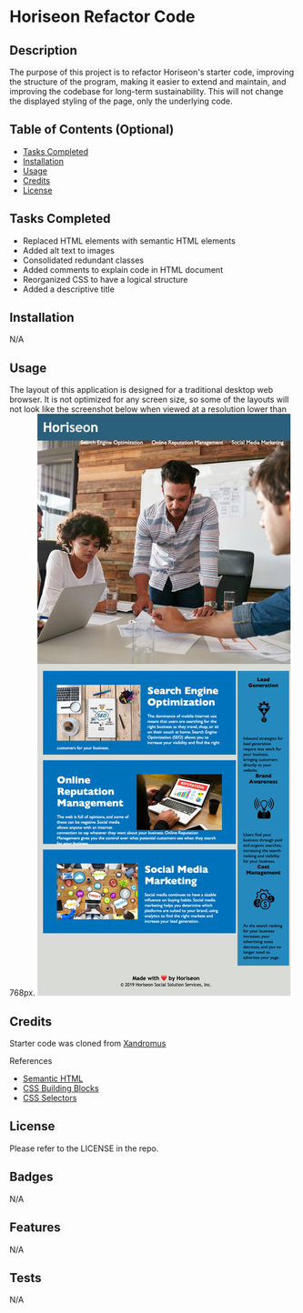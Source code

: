 # Horiseon Refactor Code

## Description

The purpose of this project is to refactor Horiseon's starter code, improving the structure of the program, making it easier to extend and maintain, and improving the codebase for long-term sustainability. This will not change the displayed styling of the page, only the underlying code.

## Table of Contents (Optional)

- [Tasks Completed](#TasksCompleted)
- [Installation](#installation)
- [Usage](#usage)
- [Credits](#credits)
- [License](#license)

## Tasks Completed

* Replaced HTML elements with semantic HTML elements
* Added alt text to images
* Consolidated redundant classes
* Added comments to explain code in HTML document
* Reorganized CSS to have a logical structure
* Added a descriptive title

## Installation

N/A

## Usage

The layout of this application is designed for a traditional desktop web browser. It is not optimized for any screen size, so some of the layouts will not look like the screenshot below when viewed at a resolution lower than 768px. 
![Horiseon webpage screenshot](Develop/assets/images/horiseon-webpage-screenshot.png)

## Credits

Starter code was cloned from [Xandromus](https://github.com/coding-boot-camp/urban-octo-telegram.git)

References
* [Semantic HTML](https://web.dev/learn/html/semantic-html/)
* [CSS Building Blocks](https://developer.mozilla.org/en-US/docs/Learn/CSS/Building_blocks)
* [CSS Selectors](https://www.w3schools.com/css/css_selectors.asp)

## License

Please refer to the LICENSE in the repo. 

## Badges

N/A

## Features

N/A

## Tests

N/A